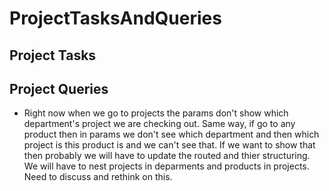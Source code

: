 # ProjectTasksAndQueries

## Project Tasks

## Project Queries

- Right now when we go to projects the params don't show which department's project we are checking out. Same way, if go to any product then in params we don't see which department and then which project is this product is and we can't see that.
  If we want to show that then probably we will have to update the routed and thier structuring. We will have to nest projects in deparments and products in projects. Need to discuss and rethink on this.
